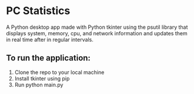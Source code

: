# PC Statistics

 A Python desktop app made with Python tkinter using the psutil library that displays system, memory, cpu, 
 and network information and updates them in real time after in regular intervals.

## To run the application:
1. Clone the repo to your local machine
2. Install tkinter using pip
3. Run python main.py

